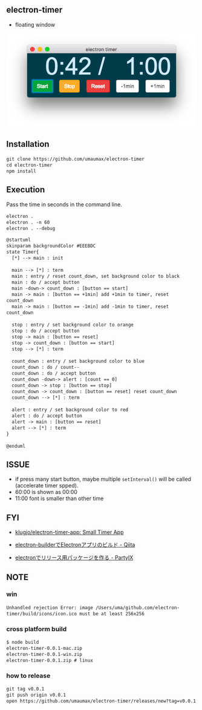 ## electron-timer

* floating window

![screenshot]( ./.data/screen_shot_01.png )

## Installation

```
git clone https://github.com/umaumax/electron-timer
cd electron-timer
npm install
```

## Execution

Pass the time in seconds in the command line.

```
electron .
electron . -n 60
electron . --debug
```

```plantuml
@startuml
skinparam backgroundColor #EEEBDC
state Timer{
  [*] --> main : init

  main --> [*] : term
  main : entry / reset count_down, set background color to black
  main : do / accept button
  main -down-> count_down : [button == start]
  main -> main : [button == +1min] add +1min to timer, reset count_down
  main -> main : [button == -1min] add -1min to timer, reset count_down

  stop : entry / set background color to orange
  stop : do / accept button
  stop -> main : [button == reset]
  stop -> count_down : [button == start]
  stop --> [*] : term

  count_down : entry / set background color to blue
  count_down : do / count--
  count_down : do / accept button
  count_down -down-> alert : [count == 0]
  count_down -> stop : [button == stop]
  count_down -> count_down : [button == reset] reset count_down
  count_down --> [*] : term

  alert : entry / set background color to red
  alert : do / accept button
  alert -> main : [button == reset]
  alert --> [*] : term
}

@enduml
```

## ISSUE
* if press many start button, maybe multiple `setInterval()` will be called (accelerate timer spped).
* 60:00 is shown as 00:00
* 11:00 font is smaller than other time

## FYI
* [klugjo/electron\-timer\-app: Small Timer App]( https://github.com/klugjo/electron-timer-app )

* [electron\-builderでElectronアプリのビルド \- Qiita]( https://qiita.com/nanairo24/items/73356574b0dc65c0e617 )
* [electronでリリース用パッケージを作る \- PartyIX]( https://h3poteto.hatenablog.com/entry/2018/04/14/234353 )

## NOTE
### win
```
Unhandled rejection Error: image /Users/uma/github.com/electron-timer/build/icons/icon.ico must be at least 256x256
```

### cross platform build
```
$ node build
electron-timer-0.0.1-mac.zip
electron-timer-0.0.1-win.zip
electron-timer-0.0.1.zip # linux
```

### how to release
```
git tag v0.0.1
git push origin v0.0.1
open https://github.com/umaumax/electron-timer/releases/new?tag=v0.0.1
```
